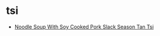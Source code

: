 # tsi

 * [Noodle Soup With Soy Cooked Pork Slack Season Tan Tsi](index/n/noodle-soup-with-soy-cooked-pork-slack-season-tan-tsi-236022.json)
